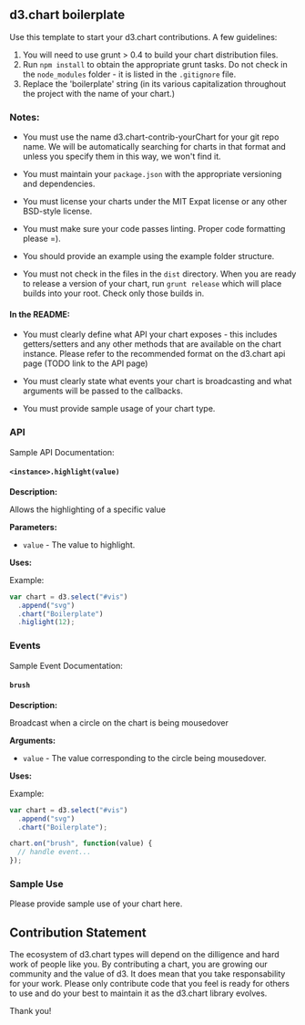 ## d3.chart boilerplate

Use this template to start your d3.chart contributions. A few guidelines:

1. You will need to use grunt > 0.4 to build your chart distribution files.
2. Run `npm install` to obtain the appropriate grunt tasks. Do not check in the `node_modules` folder - it is listed in the `.gitignore` file.
3. Replace the 'boilerplate' string (in its various capitalization throughout the project with the name of your chart.)

### Notes:

* You must use the name d3.chart-contrib-yourChart for your git repo name. We will be automatically searching for charts in that format and unless you specify them in this way, we won't find it.

* You must maintain your `package.json` with the appropriate versioning and dependencies.

* You must license your charts under the MIT Expat license or any other BSD-style license. 

* You must make sure your code passes linting. Proper code formatting please =).

* You should provide an example using the example folder structure. 

* You must not check in the files in the `dist` directory. When you are ready to release a version of your chart, run `grunt release` which will place builds into your root. Check only those builds in.

#### In the README: 

* You must clearly define what API your chart exposes - this includes getters/setters and any other methods that are available on the chart instance. Please refer to the recommended format on the d3.chart api page (TODO link to the API page)

* You must clearly state what events your chart is broadcasting and what arguments will be passed to the callbacks.

* You must provide sample usage of your chart type.

### API

Sample API Documentation:

#### `<instance>.highlight(value)`

**Description:**

Allows the highlighting of a specific value

**Parameters:**

* `value` - The value to highlight.

**Uses:**

Example:

```javascript
var chart = d3.select("#vis")
  .append("svg")
  .chart("Boilerplate")
  .higlight(12);
```

### Events

Sample Event Documentation:

#### `brush`

**Description:**

Broadcast when a circle on the chart is being mousedover

**Arguments:**

* `value` - The value corresponding to the circle being mousedover.

**Uses:**

Example:

```javascript
var chart = d3.select("#vis")
  .append("svg")
  .chart("Boilerplate");

chart.on("brush", function(value) {
  // handle event...
});
```

### Sample Use

Please provide sample use of your chart here.

## Contribution Statement

The ecosystem of d3.chart types will depend on the dilligence and hard work of people like you. By contributing a chart, you are growing our community and the value of d3. It does mean that you take responsability for your work. Please only contribute code that you feel is ready for others to use and do your best to maintain it as the d3.chart library evolves.

Thank you!